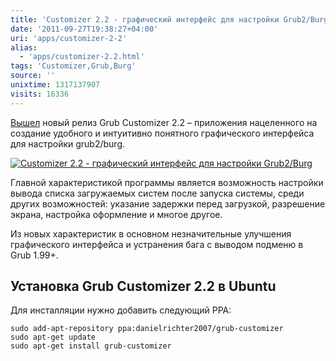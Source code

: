 ```yaml
---
title: 'Customizer 2.2 - графический интерфейс для настройки Grub2/Burg'
date: '2011-09-27T19:38:27+04:00'
uri: 'apps/customizer-2-2'
alias: 
  - 'apps/customizer-2.2.html'
tags: 'Customizer,Grub,Burg'
source: ''
unixtime: 1317137907
visits: 16336
---
```

[Вышел](https://launchpad.net/grub-customizer) новый релиз Grub Customizer 2.2 – приложения нацеленного на создание удобного и интуитивно понятного графического интерфейса для настройки grub2/burg.

 [![Customizer 2.2 - графический интерфейс для настройки Grub2/Burg](img/2011/09/27/19-00/customizer-6189248238-o.jpg)](img/2011/09/27/19-00/customizer-6189248238-o.jpg)

Главной характеристикой программы является возможность настройки вывода списка загружаемых систем после запуска системы, среди других возможностей: указание задержки перед загрузкой, разрешение экрана, настройка оформление и многое другое.

Из новых характеристик в основном незначительные улучшения графического интерфейса и устранения бага с выводом подменю в Grub 1.99+.

## Установка Grub Customizer 2.2 в Ubuntu

Для инсталляции нужно добавить следующий PPA:

```
sudo add-apt-repository ppa:danielrichter2007/grub-customizer 
sudo apt-get update 
sudo apt-get install grub-customizer
```
